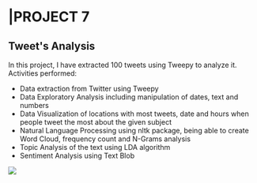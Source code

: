# |PROJECT 7
## Tweet's Analysis

In this project, I have extracted 100 tweets using Tweepy to analyze it.
Activities performed:
* Data extraction from Twitter using Tweepy
* Data Exploratory Analysis including manipulation of dates, text and numbers
* Data Visualization of locations with most tweets, date and hours when people tweet the most about the given subject
* Natural Language Processing using nltk package, being able to create Word Cloud, frequency count and N-Grams analysis
* Topic Analysis of the text using LDA algorithm
* Sentiment Analysis using Text Blob

![](https://github.com/gurezende/Studying/blob/master/Python/SentimentAnalysis/FL-wordcloud.png)
